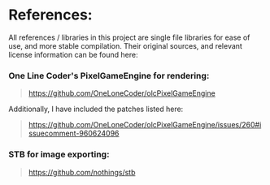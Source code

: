 # References:

All references / libraries in this project are single file libraries for ease of use, and more stable compilation. Their original sources, and relevant license information can be found here:

### One Line Coder's PixelGameEngine for rendering:

> https://github.com/OneLoneCoder/olcPixelGameEngine

Additionally, I have included the patches listed here:

> https://github.com/OneLoneCoder/olcPixelGameEngine/issues/260#issuecomment-960624096

### STB for image exporting:

> https://github.com/nothings/stb